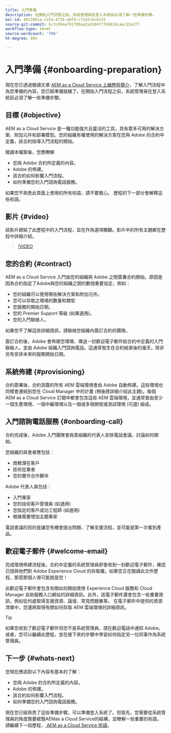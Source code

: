 ```yaml
---
title: 入門準備
description: 在開始入門流程之前，系統管理員在登入系統前必須了解一些準備步驟。
exl-id: 86139b1a-c22a-4716-a0f9-cf142cbc6c53
source-git-commit: bc3c054e781789aa2a2b94f77b0616caec15e2ff
workflow-type: tm+mt
source-wordcount: '760'
ht-degree: 88%

---
```


# 入門準備 {#onboarding-preparation}

現在您已透過閱讀文章 [AEM as a Cloud Service 上線歷程簡介](overview.md)，了解入門流程中為您準備的內容，您已經準備就緒了。在開始入門流程之前，系統管理員在登入系統前必須了解一些準備步驟。

## 目標 {#objective}

AEM as a Cloud Service 是一種功能強大且靈活的工具，具有眾多可用的解決方案、附加元件和部署模型。您的組織有權使用的解決方案在您與 Adobe 的合約中定義，該合約指導入門流程的開始。

閱讀本檔案後，您應瞭解

* 您與 Adobe 合約所定義的內容。
* Adobe 的佈建。
* 該合約如何影響入門流程。
* 如何準備您的入門諮詢電話服務。

如果您不熟悉此頁面上使用的所有術語，請不要擔心。 歷程的下一部分會解釋這些術語。

## 影片 {#video}

該影片總結了此歷程中的入門流程，旨在作為選項概觀。影片中的所有主題都在歷程中詳細介紹。

>[!VIDEO](https://video.tv.adobe.com/v/336959/?quality=12&learn=on)

## 您的合約 {#contract}

AEM as a Cloud Service 入門由您的組織與 Adobe 之間簽署合約開始。原因是因為合約指定了Adobe與您的組織之間的數個重要協定，例如：

* 您的組織可以使用哪些解決方案和附加元件。
* 您可以存取之環境的數量和類型
* 您服務的開始日期。
* 您的 Premier Support 等級 (如果適用)。
* 您的入門聯絡人。

如果您不了解這些詳細資訊，請聯絡您組織內簽訂合約的團隊。

簽訂合約後，Adobe 會佈建您環境、傳送一封歡迎電子郵件給合約中定義的入門聯絡人，並由 Adobe 組織入門諮詢電話。這通常發生在合約結束後的幾天，除非另有安排未來的服務開始日期。

## 系統佈建 {#provisioning}

合約簽署後，合約涵蓋的所有 AEM 雲端環境會由 Adobe 自動佈建。這些環境也同樣會連結到您在 Cloud Manager 中的計畫 (稍後將詳細介紹此主題)。每個 AEM as a Cloud Service 訂閱中都會包含這些 AEM 雲端環境，並通常會由至少一個生產環境、一個中繼環境以及一個或多個開發或測試環境 (可選) 組成。

## 入門諮詢電話服務 {#onboarding-call}

合約完成後，Adobe 入門團隊會與貴組織的代表人安排電話會議，討論如何開始。

您組織的與會者應包括：

* 商務潛在客戶
* 技術從業者
* 您的實作合作夥伴

Adobe 代表人員包括：

* 入門專家
* 您的技術客戶管理員 (如適用)
* 您指定的客戶成功工程師 (如適用)
* 根據需要增加主題專家

電話會議的目的是讓您有機會提出問題、了解支援流程，並可能是第一次看到產品。

## 歡迎電子郵件 {#welcome-email}

完成環境佈建流程後，合約中定義的系統管理員即會收到一封歡迎電子郵件，確認已授與他們對 Adobe Experience Cloud 的存取權。如果您正在閱讀此文件歷程，那麼那個人很可能就是您！

此歡迎電子郵件會包含有關如何開始使用 Experience Cloud 服務和 Cloud Manager 自助服務入口網站的詳細資訊。此外，該電子郵件還會包含一些重要資訊，例如從何處取得支援資源、論壇、常見問題集等。 在電子郵件中提供的資源清單中，您還將取得有關如何存取 AEM 雲端環境的詳細資訊。

>[!TIP]
>
>如果您收到了歡迎電子郵件但您不是系統管理員，請在歡迎電話中通知 Adobe。或者，您可以繼續此歷程，並在接下來的步驟中學習如何指定另一位同事作為系統管理員。

## 下一步 {#whats-next}

您現在應該對以下內容有基本的了解：

* 您與 Adobe 的合約所定義的內容。
* Adobe 的佈建。
* 該合約如何影響入門流程。
* 如何準備您的入門諮詢電話服務。

現在您已經熟悉了這些準備步驟，可以準備登入系統了。但首先，您需要從系統管理員的角度簡要總覽AEMas a Cloud Service的結構，並瞭解一些重要的術語。 請繼續下一段歷程，[ AEM as a Cloud Service 術語](terminology.md)。
